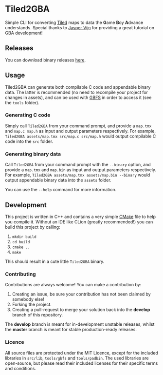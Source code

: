 # Tiled2GBA

Simple CLI for converting [Tiled](https://www.mapeditor.org) maps to data the **G**ame **B**oy **A**dvance understands.
Special thanks to [Jasper Vijn](https://www.coranac.com) for providing a great tutorial on GBA development!

## Releases
You can download binary releases [here](https://github.com/LucvandenBrand/Tiled2GBA/releases).

## Usage
Tiled2GBA can generate both compilable C code and appendable binary data. 
The latter is recommended (no need to recompile your project for changes in assets), 
and can be used with [GBFS](http://www.pineight.com/gba/#gbfs) in order to access it (see the `tools` folder).

### Generating C code
Simply call `Tiled2GBA` from your command prompt, and provide a `map.tmx` and `map.c map.h` as
input and output parameters respectively. 
For example, `Tiled2GBA assets/map.tmx src/map.c src/map.h` would output compilable C code
into the `src` folder.

### Generating binary data
Call `Tiled2GBA` from your command prompt with the `--binary` option, and provide a `map.tmx` and `map.bin` as
input and output parameters respectively. 
For example, `Tiled2GBA assets/map.tmx assets/map.bin --binary` would output appendable binary data
into the `assets` folder.

You can use the `--help` command for more information.

## Development
This project is written in C++ and contains a very simple [CMake](https://cmake.org/) file to help you compile it.
Without an IDE like CLion (greatly recommended!) you can build this project by calling:

1. `mkdir build`
2. `cd build`
3. `cmake ..`
4. `make`

This should result in a cute little `Tiled2GBA` binary.

### Contributing
Contributions are always welcome! You can make a contribution by:

1. Creating an issue, be sure your contribution has not been claimed by somebody else!
2. Forking the project.
3. Creating a pull-request to merge your solution back into the **develop** branch of this repository.

The **develop** branch is meant for in-development unstable releases, 
whilst the **master** branch is meant for stable production-ready releases.

### Licence
All source files are protected under the MIT Licence, except for the included libraries in `src/lib`, 
`tools/gbfs` and `tools/padbin`. The used libraries are open-source, but please read their included licenses for 
their specific terms and conditions.